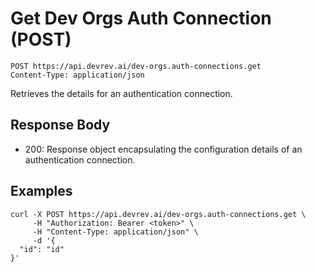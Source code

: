 # Get Dev Orgs Auth Connection (POST)

```http
POST https://api.devrev.ai/dev-orgs.auth-connections.get
Content-Type: application/json
```

Retrieves the details for an authentication connection.



## Response Body

- 200: Response object encapsulating the configuration details of an
authentication connection.


## Examples

```shell
curl -X POST https://api.devrev.ai/dev-orgs.auth-connections.get \
     -H "Authorization: Bearer <token>" \
     -H "Content-Type: application/json" \
     -d '{
  "id": "id"
}'
```